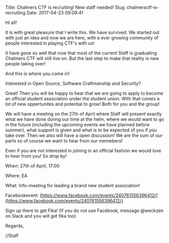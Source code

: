 Title: Chalmers CTF is recruiting! New staff needed!
Slug: chalmersctf-is-recruiting
Date: 2017-04-23 09:09:41

Hi all!

It is with great pleasure that I write this. We have survived. We started out with just an idea and now we are here, with a ever growing community of people interested in playing CTF's with us!

It have gone so well that now that most of the current Staff is graduating Chalmers CTF will still live on. But the last step to make that reality is new people taking over!

And this is where you come in!

Interested in Open Source, Software Craftmanship and Security?

Great! Then you will be happy to hear that we are going to apply to become an official student association under the student union. With that comes a lot of new oppertunites and potential to grow! Both for you and the group!

We will have a meeting on the 27th of April where Staff will present exactly what we have done during our time at the helm, where we would want to go in the future (including the upcoming events we have planned before summer), what support is given and what is to be expected of you if you take over. Then we also will have a open discussion! We are the sum of our parts so of course we want to hear from our memebers!

Even if you are not interested in joining in an official fashion we would love to hear from you! So drop by!

When: 27th of April, 17:00

Where: EA

What: Info-meeting for leading a brand new student association!

Facebookevent: [https://www.facebook.com/events/240761556396412/](https://www.facebook.com/events/240761556396412/)

Sign up there to get Fika! (If you do not use Facebook, message @weckzen on Slack and you will get fika too)

Regards,

//Staff